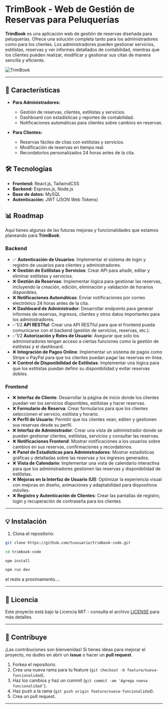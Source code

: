 # TrimBook - Web de Gestión de Reservas para Peluquerías

**TrimBook** es una aplicación web de gestión de reservas diseñada para peluquerías. Ofrece una solución completa tanto para los administradores como para los clientes. Los administradores pueden gestionar servicios, estilistas, reservas y ver informes detallados de contabilidad, mientras que los clientes pueden realizar, modificar y gestionar sus citas de manera sencilla y eficiente.

![TrimBook](https://via.placeholder.com/1200x600?text=Logo+TrimBook) 

---

## 🚀 Características

- **Para Administradores:**
  - Gestión de reservas, clientes, estilistas y servicios.
  - Dashboard con estadísticas y reportes de contabilidad.
  - Notificaciones automáticas para clientes sobre cambios en reservas.
  
- **Para Clientes:**
  - Reservas fáciles de citas con estilistas y servicios.
  - Modificación de reservas en tiempo real.
  - Recordatorios personalizados 24 horas antes de la cita.

## 🛠️ Tecnologías

- **Frontend:** React.js, TailwindCSS
- **Backend:** Express.js, Node.js
- **Base de datos:** MySQL
- **Autenticación:** JWT (JSON Web Tokens)

## 📊 Roadmap

Aquí tienes algunas de las futuras mejoras y funcionalidades que estamos planeando para **TrimBook**:

### Backend
- ✅ **Autenticación de Usuarios**: Implementar el sistema de login y registro de usuarios para clientes y administradores.
- ❌ **Gestión de Estilistas y Servicios**: Crear API para añadir, editar y eliminar estilistas y servicios.
- ❌ **Gestión de Reservas**: Implementar lógica para gestionar las reservas, incluyendo la creación, edición, eliminación y validación de horarios disponibles.
- ❌ **Notificaciones Automáticas**: Enviar notificaciones por correo electrónico 24 horas antes de la cita.
- ❌ **Dashboard de Administrador**: Desarrollar endpoints para generar informes de reservas, ingresos, clientes y otros datos importantes para los administradores.
- ✅1/2 **API RESTful**: Crear una API RESTful para que el frontend pueda comunicarse con el backend (gestión de servicios, reservas, etc.).
- ✅1/2 **Autorización y Roles de Usuario**: Asegurar que solo los administradores tengan acceso a ciertas funciones como la gestión de estilistas y el dashboard.
- ❌ **Integración de Pagos Online**: Implementar un sistema de pagos como Stripe o PayPal para que los clientes puedan pagar las reservas en línea.
- ❌ **Control de Disponibilidad de Estilistas**: Implementar una lógica para que los estilistas puedan definir su disponibilidad y evitar reservas dobles.

### Frontend
- ❌ **Interfaz de Cliente**: Desarrollar la página de inicio donde los clientes puedan ver los servicios disponibles, estilistas y hacer reservas.
- ❌ **Formulario de Reserva**: Crear formularios para que los clientes seleccionen el servicio, estilista y horario.
- ❌ **Perfil de Usuario**: Permitir que los clientes vean, editen y gestionen sus reservas desde su perfil.
- ❌ **Interfaz de Administrador**: Crear una vista de administrador donde se puedan gestionar clientes, estilistas, servicios y consultar las reservas.
- ❌ **Notificaciones Frontend**: Mostrar notificaciones a los usuarios sobre cambios en sus reservas, confirmaciones y recordatorios.
- ❌ **Panel de Estadísticas para Administradores**: Mostrar estadísticas gráficas y detalladas sobre las reservas y los ingresos generados.
- ❌ **Vista de Calendario**: Implementar una vista de calendario interactiva para que los administradores gestionen las reservas y disponibilidad de estilistas.
- ❌ **Mejoras en la Interfaz de Usuario (UI)**: Optimizar la experiencia visual con mejoras en diseño, animaciones y adaptabilidad para dispositivos móviles.
- ❌ **Registro y Autenticación de Clientes**: Crear las pantallas de registro, login y recuperación de contraseña para los clientes.

---

## 💡 Instalación

1. Clona el repositorio:

```bash
git clone https://github.com/tuusuario/trimbook-code.git
```

```bash
cd trimbook-code
```

```bash
npm install
```

```bash
npm run dev
```

el resto a proximamento....

---

## 📝 Licencia

Este proyecto está bajo la Licencia MIT - consulta el archivo [LICENSE](LICENSE) para más detalles.

---

## 🤝 Contribuye

¡Las contribuciones son bienvenidas! Si tienes ideas para mejorar el proyecto, no dudes en abrir un **issue** o hacer un **pull request**.

1. Forkea el repositorio.
2. Crea una nueva rama para tu feature (`git checkout -b feature/nueva-funcionalidad`).
3. Haz los cambios y haz un commit (`git commit -am 'Agrega nueva funcionalidad'`).
4. Haz push a la rama (`git push origin feature/nueva-funcionalidad`).
5. Crea un pull request.

---



